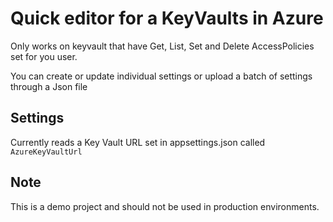 # Quick editor for a KeyVaults in Azure

Only works on keyvault that have Get, List, Set and Delete AccessPolicies set for you user.

You can create or update individual settings or upload a batch of settings through a Json file

## Settings

Currently reads a Key Vault URL set in appsettings.json called `AzureKeyVaultUrl`


## Note

This is a demo project and should not be used in production environments. 